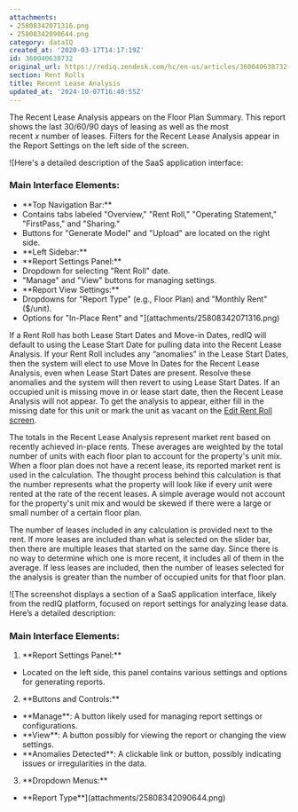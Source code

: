 ```yaml
---
attachments:
- 25808342071316.png
- 25808342090644.png
category: dataIQ
created_at: '2020-03-17T14:17:19Z'
id: 360040638732
original_url: https://rediq.zendesk.com/hc/en-us/articles/360040638732-Recent-Lease-Analysis
section: Rent Rolls
title: Recent Lease Analysis
updated_at: '2024-10-07T16:40:55Z'
---
```


The Recent Lease Analysis appears on the Floor Plan Summary. This report shows the last 30/60/90 days of leasing as well as the most recent *x* number of leases. Filters for the Recent Lease Analysis appear in the Report Settings on the left side of the screen.

![Here's a detailed description of the SaaS application interface:
### Main Interface Elements:
- \*\*Top Navigation Bar:\*\*
- Contains tabs labeled "Overview," "Rent Roll," "Operating Statement," "FirstPass," and "Sharing."
- Buttons for "Generate Model" and "Upload" are located on the right side.
- \*\*Left Sidebar:\*\*
- \*\*Report Settings Panel:\*\*
- Dropdown for selecting "Rent Roll" date.
- "Manage" and "View" buttons for managing settings.
- \*\*Report View Settings:\*\*
- Dropdowns for "Report Type" (e.g., Floor Plan) and "Monthly Rent" ($/unit).
- Options for "In-Place Rent" and "](attachments/25808342071316.png)

If a Rent Roll has both Lease Start Dates and Move-in Dates, redIQ will default to using the Lease Start Date for pulling data into the Recent Lease Analysis. If your Rent Roll includes any “anomalies” in the Lease Start Dates, then the system will elect to use Move In Dates for the Recent Lease Analysis, even when Lease Start Dates are present. Resolve these anomalies and the system will then revert to using Lease Start Dates. If an occupied unit is missing move in or lease start date, then the Recent Lease Analysis will not appear. To get the analysis to appear, either fill in the missing date for this unit or mark the unit as vacant on the [Edit Rent Roll screen](https://rediq.freshdesk.com/support/solutions/articles/5000742265-edit-rent-roll-screen).

The totals in the Recent Lease Analysis represent market rent based on recently achieved in-place rents. These averages are weighted by the total number of units with each floor plan to account for the property's unit mix. When a floor plan does not have a recent lease, its reported market rent is used in the calculation. The thought process behind this calculation is that the number represents what the property will look like if every unit were rented at the rate of the recent leases. A simple average would not account for the property's unit mix and would be skewed if there were a large or small number of a certain floor plan.

The number of leases included in any calculation is provided next to the rent. If more leases are included than what is selected on the slider bar, then there are multiple leases that started on the same day. Since there is no way to determine which one is more recent, it includes all of them in the average. If less leases are included, then the number of leases selected for the analysis is greater than the number of occupied units for that floor plan.

![The screenshot displays a section of a SaaS application interface, likely from the redIQ platform, focused on report settings for analyzing lease data. Here’s a detailed description:
### Main Interface Elements:
1. \*\*Report Settings Panel:\*\*
- Located on the left side, this panel contains various settings and options for generating reports.
2. \*\*Buttons and Controls:\*\*
- \*\*Manage\*\*: A button likely used for managing report settings or configurations.
- \*\*View\*\*: A button possibly for viewing the report or changing the view settings.
- \*\*Anomalies Detected\*\*: A clickable link or button, possibly indicating issues or irregularities in the data.
3. \*\*Dropdown Menus:\*\*
- \*\*Report Type\*\*](attachments/25808342090644.png)
